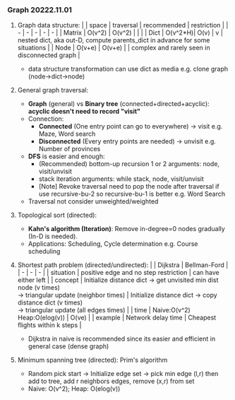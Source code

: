 ### Graph 20222.11.01
1. Graph data structure:
    |        | space    | traversal | recommended | restriction |
    | -      |   -      |  -        | -           | - |
    | Matrix | O(v^2)   | O(v^2)    |             |   |
    | Dict   | O(v^2\*H)| O(v)      | v           | nested dict, aka out-D, compute parents_dict in advance for some situations |
    | Node   | O(v+e)   | O(v+e)    |             | complex and rarely seen in disconnected graph |
    + data structure transformation can use dict as media e.g. clone graph (node->dict->node)

2. General graph traversal:
    + **Graph** (general) vs **Binary tree** (connected+directed+acyclic): **acyclic doesn't need to record "visit"**
    + Connection:
        + **Connected** (One entry point can go to everywhere) -> visit e.g. Maze, Word search
        + **Disconnected** (Every entry points are needed) -> unvisit e.g. Number of provinces
    + **DFS** is easier and enough:
        + (Recommended) bottom-up recursion 1 or 2 arguments: node, visit/unvisit 
        + stack iteration arguments: while stack, node, visit/unvisit
        + [Note] Revoke traversal need to pop the node after traversal if use recursive-bu-2 so recursive-bu-1 is better e.g. Word Search
    + Traversal not consider unweighted/weighted

3. Topological sort (directed):
    + **Kahn's algorithm (Iteration)**: Remove in-degree=0 nodes gradually (In-D is needed).
    + Applications: Scheduling, Cycle determination e.g. Course scheduling
    
4. Shortest path problem (directed/undirected):
    |            | Dijkstra | Bellman-Ford           |
    | -          | -        | -                      |
    | situation  | positive edge and no step restriction | can have either left |
    | concept    | Initialize distance dict -> get unvisited min dist node (v times)<br>-> triangular update (neighbor times) | Initialize distance dict -> copy distance dict (v times)<br>-> triangular update (all edges times) |
    | time       | Naive:O(v^2)<br>Heap:O(elog(v)) | O(ve) |
    | example    | Network delay time | Cheapest flights within k steps |
    + Dijkstra in naive is recommended since its easier and efficient in general case (dense graph)
    
5. Minimum spanning tree (directed): Prim's algorithm
    + Random pick start -> Initialize edge set -> pick min edge (l,r) then add to tree, add r neighbors edges, remove (x,r) from set 
    + Naive: O(v^2); Heap: O(elog(v))
